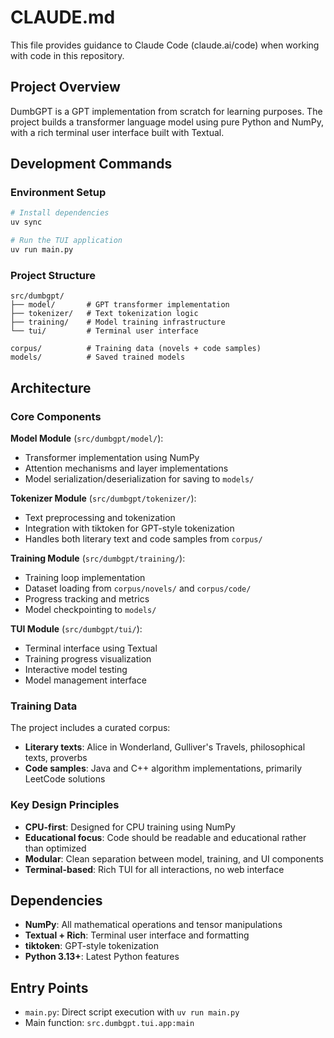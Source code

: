 # CLAUDE.md

This file provides guidance to Claude Code (claude.ai/code) when working with code in this repository.

## Project Overview

DumbGPT is a GPT implementation from scratch for learning purposes. The project builds a transformer language model using pure Python and NumPy, with a rich terminal user interface built with Textual.

## Development Commands

### Environment Setup
```bash
# Install dependencies
uv sync

# Run the TUI application
uv run main.py
```

### Project Structure
```
src/dumbgpt/
├── model/       # GPT transformer implementation
├── tokenizer/   # Text tokenization logic
├── training/    # Model training infrastructure
└── tui/         # Terminal user interface

corpus/          # Training data (novels + code samples)
models/          # Saved trained models
```

## Architecture

### Core Components

**Model Module** (`src/dumbgpt/model/`):
- Transformer implementation using NumPy
- Attention mechanisms and layer implementations
- Model serialization/deserialization for saving to `models/`

**Tokenizer Module** (`src/dumbgpt/tokenizer/`):
- Text preprocessing and tokenization
- Integration with tiktoken for GPT-style tokenization
- Handles both literary text and code samples from `corpus/`

**Training Module** (`src/dumbgpt/training/`):
- Training loop implementation
- Dataset loading from `corpus/novels/` and `corpus/code/`
- Progress tracking and metrics
- Model checkpointing to `models/`

**TUI Module** (`src/dumbgpt/tui/`):
- Terminal interface using Textual
- Training progress visualization
- Interactive model testing
- Model management interface

### Training Data

The project includes a curated corpus:
- **Literary texts**: Alice in Wonderland, Gulliver's Travels, philosophical texts, proverbs
- **Code samples**: Java and C++ algorithm implementations, primarily LeetCode solutions

### Key Design Principles

- **CPU-first**: Designed for CPU training using NumPy
- **Educational focus**: Code should be readable and educational rather than optimized
- **Modular**: Clean separation between model, training, and UI components
- **Terminal-based**: Rich TUI for all interactions, no web interface

## Dependencies

- **NumPy**: All mathematical operations and tensor manipulations
- **Textual + Rich**: Terminal user interface and formatting
- **tiktoken**: GPT-style tokenization
- **Python 3.13+**: Latest Python features

## Entry Points

- `main.py`: Direct script execution with `uv run main.py`
- Main function: `src.dumbgpt.tui.app:main`